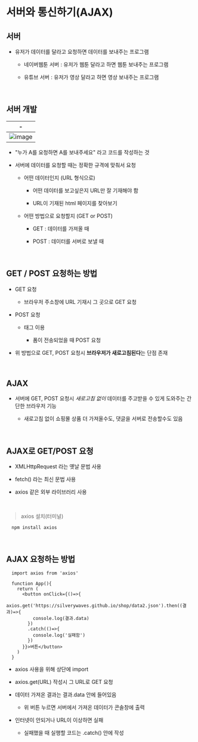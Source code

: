 # 서버와 통신하기(AJAX)
서버
---
- 유저가 데이터를 달라고 요청하면 데이터를 보내주는 프로그램

  - 네이버웹툰 서버 : 유저가 웹툰 달라고 하면 웹툰 보내주는 프로그램
 
  - 유튜브 서버 : 유저가 영상 달라고 하면 영상 보내주는 프로그램

<br>

서버 개발
---
|-|
|-|
|![image](https://github.com/user-attachments/assets/58d07a99-9a65-4bd4-a6ad-aae80d8d2a75)|

- "누가 A를 요청하면 A를 보내주세요" 라고 코드를 작성하는 것

- 서버에 데이터를 요청할 때는 정확한 규격에 맞춰서 요청

  - 어떤 데이터인지 (URL 형식으로)
 
    - 어떤 데이터를 보고싶은지 URL만 잘 기재해야 함
 
    - URL이 기재된 html 페이지를 찾아보기
   
  - 어떤 방법으로 요청할지 (GET or POST)
 
    - GET : 데이터를 가져올 때
   
    - POST : 데이터를 서버로 보낼 때

<br>

GET / POST 요청하는 방법
---
- GET 요청

  - 브라우저 주소창에 URL 기재시 그 곳으로 GET 요청

- POST 요청

  - <form action="요청할 url" method="post"> 태그 이용

    - 폼이 전송되었을 때 POST 요청

- 위 방법으로 GET, POST 요청시 **브라우저가 새로고침된다**는 단점 존재

<br>

AJAX
---
- 서버에 GET, POST 요청시 *새로고침 없이* 데이터를 주고받을 수 있게 도와주는 간단한 브라우저 기능

  - 새로고침 없이 쇼핑몰 상품 더 가져올수도, 댓글을 서버로 전송할수도 있음
 
<br>

AJAX로 GET/POST 요청
---
- XMLHttpRequest 라는 옛날 문법 사용

- fetch() 라는 최신 문법 사용

- axios 같은 외부 라이브러리 사용


<br>

> axios 설치(터미널)
```
  npm install axios
```

<br>

AJAX 요청하는 방법
---
```
  import axios from 'axios'
  
  function App(){
    return (
      <button onClick={()=>{
        axios.get('https://silverywaves.github.io/shop/data2.json').then((결과)=>{
          console.log(결과.data)
        })
        .catch(()=>{
          console.log('실패함')
        })
      }}>버튼</button>
    )
  }
```
- axios 사용을 위해 상단에 import

- axios.get(URL) 작성시 그 URL로 GET 요청

- 데이터 가져온 결과는 결과.data 안에 들어있음

  - 위 버튼 누르면 서버에서 가져온 데이터가 콘솔창에 출력
 
- 인터넷이 안되거나 URL이 이상하면 실패

  - 실패했을 때 실행할 코드는 .catch() 안에 작성

<br>
